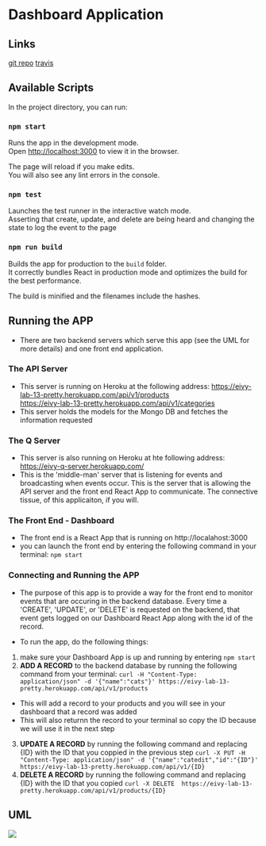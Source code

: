 # Dashboard Application

## Links
[git repo](https://github.com/applena/dashboard)
[travis](https://travis-ci.com/applena/dashboard.svg?branch=master)

## Available Scripts

In the project directory, you can run:

### `npm start`

Runs the app in the development mode.<br>
Open [http://localhost:3000](http://localhost:3000) to view it in the browser.

The page will reload if you make edits.<br>
You will also see any lint errors in the console.

### `npm test`

Launches the test runner in the interactive watch mode.<br>
Asserting that create, update, and delete are being heard and changing the state to log the event to the page

### `npm run build`

Builds the app for production to the `build` folder.<br>
It correctly bundles React in production mode and optimizes the build for the best performance.

The build is minified and the filenames include the hashes.<br>

## Running the APP
* There are two backend servers which serve this app (see the UML for more details) and one front end application. 

### The API Server
* This server is running on Heroku at the following address: 
https://eivy-lab-13-pretty.herokuapp.com/api/v1/products <br>
https://eivy-lab-13-pretty.herokuapp.com/api/v1/categories <br>
* This server holds the models for the Mongo DB and fetches the information requested

### The Q Server
* This server is also running on Heroku at hte following address:
https://eivy-q-server.herokuapp.com/ <br>
* This is the 'middle-man' server that is listening for events and broadcasting when events occur. This is the server that is allowing the API server and the front end React App to communicate. The connective tissue, of this applicaiton, if you will.

### The Front End - Dashboard
* The front end is a React App that is running on http://localahost:3000
* you can launch the front end by entering the following command in your terminal: `npm start`

### Connecting and Running the APP
* The purpose of this app is to provide a way for the front end to monitor events that are occuring in the backend database. Every time a 'CREATE', 'UPDATE', or 'DELETE' is requested on the backend, that event gets logged on our Dashboard React App along with the id of the record. 

* To run the app, do the following things:
1. make sure your Dashboard App is up and running by entering `npm start`
2. **ADD A RECORD** to the backend database by running the following command from your terminal:
```curl -H "Content-Type: application/json" -d '{"name":"cats"}' https://eivy-lab-13-pretty.herokuapp.com/api/v1/products```
* This will add a record to your products and you will see in your dashboard that a record was added
* This will also returnn the record to your terminal so copy the ID because we will use it in the next step
3. **UPDATE A RECORD** by running the following command and replacing {ID} with the ID that you coppied in the previous step
```curl -X PUT -H "Content-Type: application/json" -d '{"name":"catedit","id":"{ID"}' https://eivy-lab-13-pretty.herokuapp.com/api/v1/{ID}```
4. **DELETE A RECORD** by running the following command and replacing {ID} with the ID that you copied
```curl -X DELETE  https://eivy-lab-13-pretty.herokuapp.com/api/v1/products/{ID}```

## UML
![](./src/assets/uml.jpg)